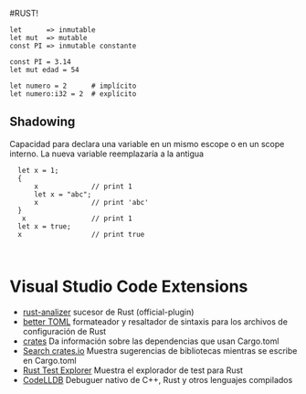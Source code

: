 #RUST!
```
let      => inmutable
let mut  => mutable
const PI => inmutable constante

const PI = 3.14
let mut edad = 54

```

```
let numero = 2      # implícito
let numero:i32 = 2  # explícito

```

## Shadowing
Capacidad para declara una variable en un mismo escope o en un scope interno. La nueva variable reemplazaría a la antigua
``````
  let x = 1;
  {
      x             // print 1
      let x = "abc"; 
      x             // print 'abc'
  }
   x                // print 1
  let x = true;
  x                 // print true
``````


``````


``````
# Visual Studio Code Extensions
- [rust-analizer](https://marketplace.visualstudio.com/items?itemName=matklad.rust-analyzer) sucesor de Rust (official-plugin)
- [better TOML](https://marketplace.visualstudio.com/items?itemName=bungcip.better-toml) formateador y resaltador de sintaxis para los archivos de configuración de Rust
- [crates](https://marketplace.visualstudio.com/items?itemName=serayuzgur.crates) Da información sobre las dependencias que usan Cargo.toml
- [Search crates.io](https://marketplace.visualstudio.com/items?itemName=belfz.search-crates-io) Muestra sugerencias de bibliotecas mientras se escribe en Cargo.toml
- [Rust Test Explorer](https://marketplace.visualstudio.com/items?itemName=swellaby.vscode-rust-test-adapter) Muestra el explorador de test para Rust
- [CodeLLDB](https://marketplace.visualstudio.com/items?itemName=vadimcn.vscode-lldb) Debuguer nativo de C++, Rust y otros lenguajes compilados
